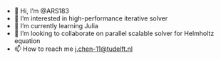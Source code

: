 - 👋 Hi, I’m @ARS183
- 👀 I’m interested in high-performance iterative solver
- 🌱 I’m currently learning Julia
- 💞️ I’m looking to collaborate on parallel scalable solver for Helmholtz equation  
- 📫 How to reach me j.chen-11@tudelft.nl

<!---
ARS183/ARS183 is a ✨ special ✨ repository because its `README.md` (this file) appears on your GitHub profile.
You can click the Preview link to take a look at your changes.
--->
